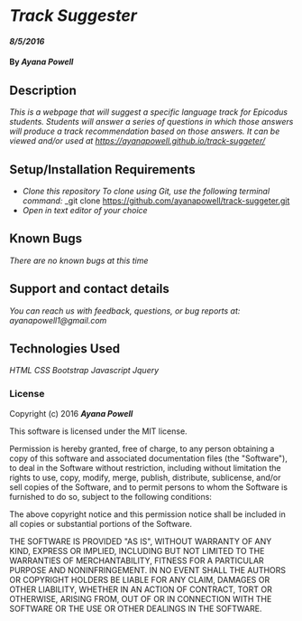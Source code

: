 # _Track Suggester_

#### _8/5/2016_

#### By _**Ayana Powell**_

## Description

_This is a webpage that will suggest a specific language track for Epicodus students. Students will answer a series of questions in which those answers will produce a track recommendation based on those answers._
_It can be viewed and/or used at https://ayanapowell.github.io/track-suggeter/_

## Setup/Installation Requirements

* _Clone this repository_
    _To clone using Git, use the following terminal command:_
    _git clone https://github.com/ayanapowell/track-suggeter.git
* _Open in text editor of your choice_

## Known Bugs

_There are no known bugs at this time_

## Support and contact details

_You can reach us with feedback, questions, or bug reports at: ayanapowell1@gmail.com_

## Technologies Used

_HTML_
_CSS_
_Bootstrap_
_Javascript_
_Jquery_

### License

Copyright (c) 2016 **_Ayana Powell_**

This software is licensed under the MIT license.

Permission is hereby granted, free of charge, to any person obtaining a copy of this software and associated documentation files (the "Software"), to deal in the Software without restriction, including without limitation the rights to use, copy, modify, merge, publish, distribute, sublicense, and/or sell copies of the Software, and to permit persons to whom the Software is furnished to do so, subject to the following conditions:

The above copyright notice and this permission notice shall be included in all copies or substantial portions of the Software.

THE SOFTWARE IS PROVIDED "AS IS", WITHOUT WARRANTY OF ANY KIND, EXPRESS OR IMPLIED, INCLUDING BUT NOT LIMITED TO THE WARRANTIES OF MERCHANTABILITY, FITNESS FOR A PARTICULAR PURPOSE AND NONINFRINGEMENT. IN NO EVENT SHALL THE AUTHORS OR COPYRIGHT HOLDERS BE LIABLE FOR ANY CLAIM, DAMAGES OR OTHER LIABILITY, WHETHER IN AN ACTION OF CONTRACT, TORT OR OTHERWISE, ARISING FROM, OUT OF OR IN CONNECTION WITH THE SOFTWARE OR THE USE OR OTHER DEALINGS IN THE SOFTWARE.
